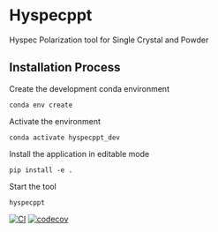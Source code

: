 
Hyspecppt
==========

Hyspec Polarization tool for Single Crystal and Powder

## Installation Process

Create the development conda environment

`conda env create`

Activate the environment

`conda activate hyspecppt_dev`

Install the application in editable mode

`pip install -e .`

Start the tool

`hyspecppt`


[![CI](https://github.com/neutrons/HyspecPlanningTools/actions/workflows/unittest.yml/badge.svg?branch=next)](https://github.com/neutrons/HyspecPlanningTools/actions/workflows/unittest.yml)
[![codecov](https://codecov.io/gh/neutrons/HyspecPlanningTools/graph/badge.svg?token=GAQE3SS0HJ)](https://codecov.io/gh/neutrons/HyspecPlanningTools)
